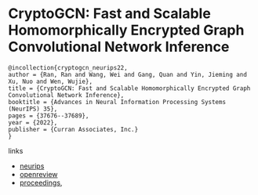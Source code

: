 # CryptoGCN: Fast and Scalable Homomorphically Encrypted Graph Convolutional Network Inference

```
@incollection{cryptogcn_neurips22,
author = {Ran, Ran and Wang, Wei and Gang, Quan and Yin, Jieming and Xu, Nuo and Wen, Wujie},
title = {CryptoGCN: Fast and Scalable Homomorphically Encrypted Graph Convolutional Network Inference},
booktitle = {Advances in Neural Information Processing Systems (NeurIPS) 35},
pages = {37676--37689},
year = {2022},
publisher = {Curran Associates, Inc.}
}
```

links
- [neurips](https://nips.cc/Conferences/2022/Schedule?showEvent=52932)
- [openreview](https://openreview.net/forum?id=VeQBBm1MmTZ)
- [proceedings](https://papers.nips.cc//paper_files/paper/2022/hash/f5332c8273d02729730a9c24dec2135e-Abstract-Conference.html),
